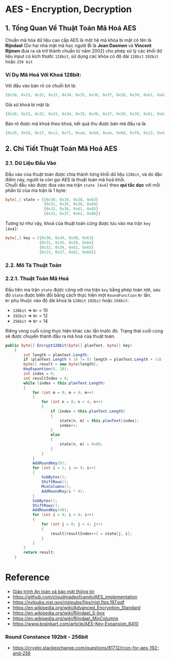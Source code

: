 # AES - Encryption, Decryption
## 1. Tổng Quan Về Thuật Toán Mã Hoá AES
Chuẩn mã hóa dữ liệu cao cấp AES là một hệ mã khóa bí mật có tên là **Rijndael** (Do hai nhà mật mã học người Bỉ 
là **Joan Daemen** và **Vincent Rijmen** đưa ra và trở thành chuẩn từ năm 2002) cho phép xử lý các khối dữ liệu input
có kích thước `128bit`, sử dụng các khóa có độ dài `128bit` `192bit` hoặc `256 bit`
### Ví Dụ Mã Hoá Với Khoá 128bit:
Với đầu vào bản rõ có chuỗi bit là:
```C#
{0x30, 0x31, 0x32, 0x33, 0x34, 0x35, 0x36, 0x37, 0x38, 0x39, 0x61, 0x62, 0x63, 0x64, 0x65, 0x66}
```
Giả sử khoá bí mật là:
```C#
{0x30, 0x31, 0x32, 0x33, 0x34, 0x35, 0x36, 0x37, 0x38, 0x39, 0x61, 0x62, 0x63, 0x64, 0x65, 0x66}
```
Bản rõ được mã khoá theo khoá, kết quả thu được bản mã đầu ra là:
```C#
{0x20, 0x5d, 0x1f, 0xc2, 0x71, 0xad, 0xbd, 0xaa, 0x0d, 0xf0, 0x13, 0x4a, 0xaf, 0xce, 0x60, 0xf5}
```
## 2. Chi Tiết Thuật Toán Mã Hoá AES
### 2.1. Dữ Liệu Đầu Vào
Đầu vào của thuật toán được chia thành từng khối dữ liệu `128bit`, và do đặc điểm này, người ta còn gọi AES 
là thuật toán mã hoá khối.</br>
Chuỗi đầu vào được đưa vào ma trận `state [4x4]` theo **qui tắc dọc** với mỗi phần tử của ma trận là 1 byte:</br>
```C#
byte[,] state = {{0x30, 0x34, 0x38, 0x63}
                 {0x31, 0x35, 0x39, 0x64}
                 {0x32, 0x36, 0x61, 0x65}
                 {0x33, 0x37, 0x62, 0x66}}
```
Tương tự như vậy, khoá của thuật toán cũng được lưu vào ma trận `key [4x4]`:
```C#
byte[,] key = {{0x30, 0x34, 0x38, 0x63}
               {0x31, 0x35, 0x39, 0x64}
               {0x32, 0x36, 0x61, 0x65}
               {0x33, 0x37, 0x62, 0x66}}
```
### 2.2. Mô Tả Thuật Toán
### 2.2.1. Thuật Toán Mã Hoá
Đầu tiên ma trận `state` được cộng với ma trận `key` bằng phép toán `XOR`, sau đó `state` được biến đổi bằng cách thực hiện
một `RoundFunction` `Nr` lần.</br>
`Nr` phụ thuộc vào độ dài khoá là `128bit` `192bit` hoặc `256bit`:
- `128bit` => `Nr` = 10
- `192bit` => `Nr` = 12
- `256bit` => `Nr` = 14

Riêng vòng cuối cùng thực hiện khác các lần trước đó. Trạng thái cuối cùng sẽ được chuyển thành đầu ra mã hoá của thuật toán.</br>
```C#
public byte[] Encrypt128bit(byte[] planText, byte[] key)
    {
        int length = plantext.Length;
        if (planText.Length % 16 != 0) length = planText.Length + (16 - planText.Length % 16);
        byte[] result = new byte[length];
        KeyExpantion(4, 10);
        int index = 0;
        int resultIndex = 0;
        while (index < this.planText.Length) 
        {
            for (int m = 0; m < 4; m++)
            {
                for (int n = 0; n < 4; n++)
                {
                    if (index < this.planText.Length)
                    {
                        state[n, m] = this.planText[index];
                        index++;
                    }
                    else
                    {
                        state[n, m] = 0x00;
                    }
                }
            }
            AddRoundKey(0);
            for (int i = 1; i <= 9; i++)
            {
                SubBytes();
                ShiftRows();
                MixColumns();
                AddRoundKey(i * 4);
            }
            SubBytes();
            ShiftRows();
            AddRoundKey(40);
            for (int i = 0; i < 4; i++)
            {
                for (int j = 0; j < 4; j++)
                {
                    result[resultIndex++] = state[j, i];
                }
            }
        }
        return result;
    }
```

# Reference
- [Giáo trình An toàn và bảo mật thông tin](https://actvneduvn-my.sharepoint.com/:b:/g/personal/ct030433_actvn_edu_vn/EeDoz5wjKZpDjtRVZgIZNxsBz5s_8GviuJQ-rgaNLv_UQA?e=0JJLSM)
- https://github.com/cloudmadeofcandy/AES_implementation
- https://nvlpubs.nist.gov/nistpubs/fips/nist.fips.197.pdf
- https://en.wikipedia.org/wiki/Advanced_Encryption_Standard
- https://en.wikipedia.org/wiki/Rijndael_S-box
- https://en.wikipedia.org/wiki/Rijndael_MixColumns
- https://www.brainkart.com/article/AES-Key-Expansion_8410
### Round Constance 192bit - 256bit
- https://crypto.stackexchange.com/questions/81712/rcon-for-aes-192-and-256